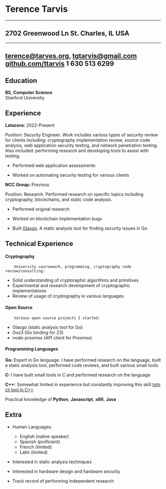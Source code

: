 Terence Tarvis
============

-------------------
2702 Greenwood	Ln
St. Charles, IL
USA
-------------------
    
-------------------
terence@tarves.org, tgtarvis@gmail.com
[github.com/ttarvis](https://github.com/ttarvis)
1 630 513 6299
--------------

Education
---------

**BS, Computer Science**  
Stanford University
  
Experience
----------

**Latacora:**
2022-Present

Position: Security Engineer.  Work includes various types of 
security review for clients including: cryptography implementation review,
source code analysis, web application security testing, and network penetration
testing.  Also included: performing research and developing tools to assist
with testing.

* Performed web application assessments

* Worked on automating security testing for various clients

**NCC Group:**
Previous

Position: Research. Performed research on specific topics including cryptography,
blockchains, and static code analysis.

* Performed original research

* Worked on blockchain implementation bugs

* Built [Glasgo](http://github.com/ttarvis/glasgo). A static analysis tool
  for finding security issues in Go

Technical Experience
--------------------
 
#### Cryptography
        University coursework, programming, cryptography code review/consulting:

*    Solid understanding of cryptoraphic algorithms and primitives
*    Experimental and research development of cryptographic implementations
*    Review of usage of cryptography in various languages

#### Open Source
        Various open source projects I started:

*    Glasgo (static analysis tool for Go)
*    Goz3 (Go binding for Z3)
*    node-proxmox (API client for Proxmox)  

#### Programming Languages
**Go:** Expert in Go language. I have performed research on
	the language, built a static analysis tool, performed
	code reviews, and built various small tools

**C:** I have built small tools in C and performed research
	on the language

**C++:** Somewhat limited in experience but constantly improving this
    skill  [totp cli tool in C++](https://github.com/ttarvis/2FCLI)

Practical knowledge of **Python**, **Javascript**, **x86**, **Java**

Extra
----------------------------------------

* Human Languages:

     * English (native speaker)
     * Spanish (proficient)
     * French (limited)
     * Latin (limited)

* Interested in static analysis techniques

* Interested in hardware design and hardware security

* Track record of performing independent research
